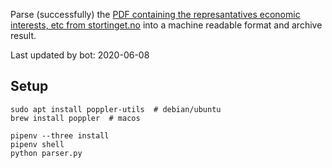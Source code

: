 Parse (successfully) the [PDF containing the represantatives economic interests, etc from stortinget.no](https://www.stortinget.no/no/Stortinget-og-demokratiet/Representantene/Okonomiske-interesser/) into a machine readable format and archive result.

Last updated by bot: 2020-06-08

## Setup
    sudo apt install poppler-utils  # debian/ubuntu
    brew install poppler  # macos

    pipenv --three install
    pipenv shell
    python parser.py
